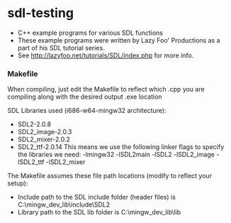 # sdl-testing
- C++ example programs for various SDL functions
- These example programs were written by Lazy Foo' Productions as a part of his SDL tutorial series.
- See http://lazyfoo.net/tutorials/SDL/index.php for more info.

### Makefile
When compiling, just edit the Makefile to reflect which .cpp you are compiling along with the desired output .exe location

SDL Libraries used (i686-w64-mingw32 architecture):
- SDL2-2.0.8
- SDL2_image-2.0.3
- SDL2_mixer-2.0.2
- SDL2_ttf-2.0.14
This means we use the following linker flags to specify the libraries we need:
-lmingw32 -lSDL2main -lSDL2 -lSDL2_image -lSDL2_ttf -lSDL2_mixer

The Makefile assumes these file path locations (modify to reflect your setup): 
- Include path to the SDL include folder (header files) is C:\mingw_dev_lib\include\SDL2 
- Library path to the SDL lib folder is C:\mingw_dev_lib\lib

